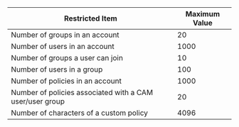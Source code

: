 

| Restricted Item | Maximum Value | 
|---------|---------|
| Number of groups in an account | 20 | 
| Number of users in an account | 1000 | 
| Number of groups a user can join | 10 | 
| Number of users in a group | 100 | 
| Number of policies in an account | 1000 | 
| Number of policies associated with a CAM user/user group | 20 | 
| Number of characters of a custom policy | 4096 | 
